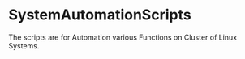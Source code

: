 # SystemAutomationScripts

The scripts are for Automation various Functions on Cluster of Linux Systems.
